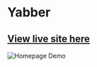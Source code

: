 # Yabber

## [View live site here](https://yabberaway.herokuapp.com/#/)

![Homepage Demo](gifs/homepage.gif)

